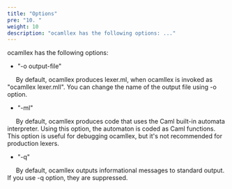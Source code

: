 ```yaml
---
title: "Options"
pre: "10. "
weight: 10
description: "ocamllex has the following options: ..."
---
```


ocamllex has the following options:

* "-o output-file"

&nbsp;&nbsp;&nbsp;&nbsp;
By default, ocamllex produces lexer.ml, when ocamllex is invoked as "ocamllex lexer.mll". You can change the name of the output file using -o option.

* "-ml"

&nbsp;&nbsp;&nbsp;&nbsp;
By default, ocamllex produces code that uses the Caml built-in automata interpreter. Using this option, the automaton is coded as Caml functions. This option is useful for debugging ocamllex, but it's not recommended for production lexers.

* "-q"

&nbsp;&nbsp;&nbsp;&nbsp;
By default, ocamllex outputs informational messages to standard output. If you use -q option, they are suppressed.

